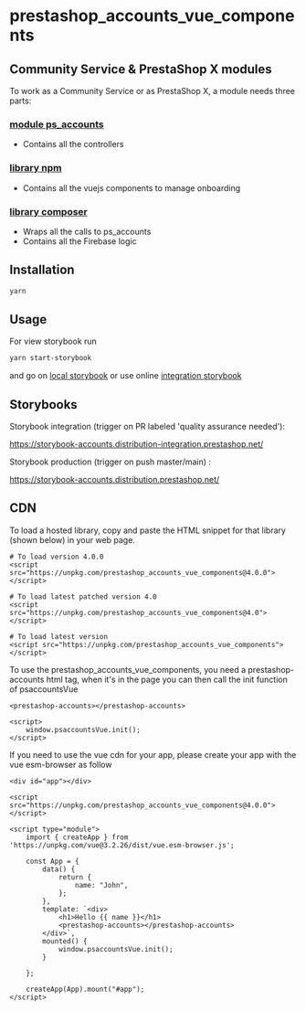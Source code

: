 # prestashop_accounts_vue_components

## Community Service & PrestaShop X modules

To work as a Community Service or as PrestaShop X, a module needs three parts:

### [module ps_accounts](http://github.com/PrestaShopCorp/ps_accounts)

* Contains all the controllers

### [library npm](http://github.com/PrestaShopCorp/prestashop_accounts_vue_components)

* Contains all the vuejs components to manage onboarding

### [library composer](http://github.com/PrestaShopCorp/prestashop_accounts_auth)

* Wraps all the calls to ps_accounts
* Contains all the Firebase logic

## Installation

```bash
yarn
```

## Usage

For view storybook run

```bash
yarn start-storybook
```

and go on [local storybook](http://localhost:33199/?path=/docs/introduction--page)
or use online [integration storybook](https://storybook-accounts.distribution.prestashop.net/?path=/docs/introduction--page)

## Storybooks

Storybook integration (trigger on PR labeled 'quality assurance needed'): 

https://storybook-accounts.distribution-integration.prestashop.net/

Storybook production (trigger on push master/main) : 

https://storybook-accounts.distribution.prestashop.net/

## CDN

To load a hosted library, copy and paste the HTML snippet for that library (shown below) in your web page. 

```
# To load version 4.0.0
<script src="https://unpkg.com/prestashop_accounts_vue_components@4.0.0"></script>

# To load latest patched version 4.0
<script src="https://unpkg.com/prestashop_accounts_vue_components@4.0"></script>

# To load latest version
<script src="https://unpkg.com/prestashop_accounts_vue_components"></script>
```

To use the prestashop_accounts_vue_components, you need a prestashop-accounts html tag, when it's in the page
you can then call the init function of psaccountsVue

```
<prestashop-accounts></prestashop-accounts>

<script>
    window.psaccountsVue.init();
</script>
```

If you need to use the vue cdn for your app, please create your app with the vue esm-browser as follow

```
<div id="app"></div>

<script src="https://unpkg.com/prestashop_accounts_vue_components@4.0.0"></script>

<script type="module">
    import { createApp } from 'https://unpkg.com/vue@3.2.26/dist/vue.esm-browser.js';

    const App = {
        data() {
            return {
                name: "John",
            };
        },
        template: `<div>
			<h1>Hello {{ name }}</h1>
			<prestashop-accounts></prestashop-accounts>
		</div>`,
		mounted() {
			window.psaccountsVue.init();
		}

    };

    createApp(App).mount("#app");
</script>
```